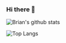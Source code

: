 ### Hi there 👋

<!--
**brian-trann/brian-trann** is a ✨ _special_ ✨ repository because its `README.md` (this file) appears on your GitHub profile.

Here are some ideas to get you started:

- 🔭 I’m currently working on ...
- 🌱 I’m currently learning ...
- 👯 I’m looking to collaborate on ...
- 🤔 I’m looking for help with ...
- 💬 Ask me about ...
- 📫 How to reach me: ...
- 😄 Pronouns: ...
- ⚡ Fun fact: ...
-->
![Brian's github stats](https://github-readme-stats.vercel.app/api?username=brian-trann&show_icons=true&theme=vue&hide=stars,prs,contribs,issues)

![Top Langs](https://github-readme-stats.vercel.app/api/top-langs/?username=brian-trann&layout=compact&theme=vue)
